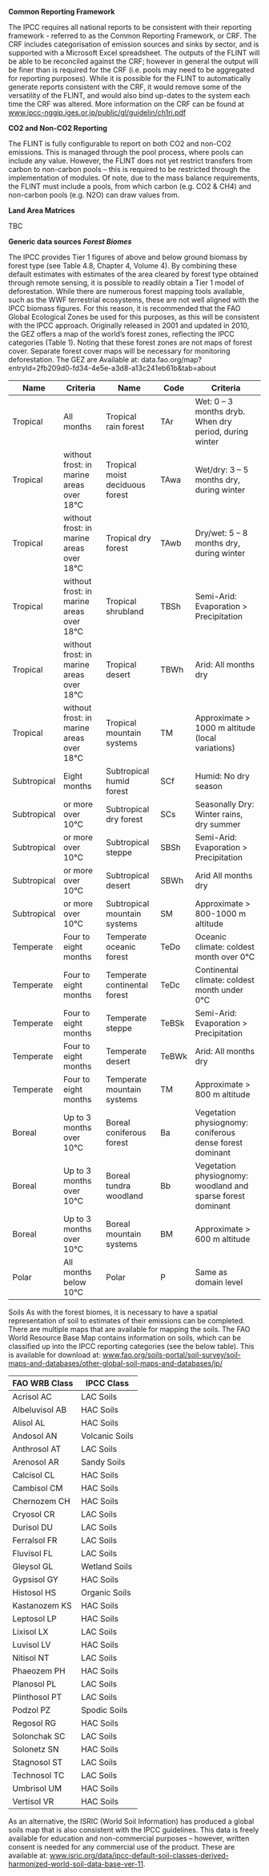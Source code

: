 **Common Reporting Framework**

The IPCC requires all national reports to be consistent with their reporting framework - referred to as the Common Reporting Framework, or CRF. The CRF includes categorisation of emission sources and sinks by sector, and is supported with a Microsoft Excel spreadsheet. The outputs of the FLINT will be able to be reconciled against the CRF; however in general the output will be finer than is required for the CRF (i.e. pools may need to be aggregated for reporting purposes). While it is possible for the FLINT to automatically generate reports consistent with the CRF, it would remove some of the versatility of the FLINT, and would also bind up-dates to the system each time the CRF was altered. More information on the CRF can be found at www.ipcc-nggip.iges.or.jp/public/gl/guidelin/ch1ri.pdf

**CO2 and Non-CO2 Reporting**

The FLINT is fully configurable to report on both CO2 and non-CO2 emissions. This is managed through the pool process, where pools can include any value. However, the FLINT does not yet restrict transfers from carbon to non-carbon pools – this is required to be restricted through the implementation of modules.
Of note, due to the mass balance requirements, the FLINT must include a pools, from which carbon (e.g. CO2 & CH4) and non-carbon pools (e.g. N2O) can draw values from.

**Land Area Matrices**

TBC

**Generic data sources**
**_Forest Biomes_**

The IPCC provides Tier 1 figures of above and below ground biomass by forest type (see Table 4.8, Chapter 4, Volume 4). By combining these default estimates with estimates of the area cleared by forest type obtained through remote sensing, it is possible to readily obtain a Tier 1 model of deforestation.
While there are numerous forest mapping tools available, such as the WWF terrestrial ecosystems, these are not well aligned with the IPCC biomass figures. For this reason, it is recommended that the FAO Global Ecological Zones be used for this purposes, as this will be consistent with the IPCC approach.
Originally released in 2001 and updated in 2010, the GEZ offers a map of the world’s forest zones, reflecting the IPCC categories (Table 1). Noting that these forest zones are not maps of forest cover. Separate forest cover maps will be necessary for monitoring deforestation.
The GEZ are Available at: data.fao.org/map?entryId=2fb209d0-fd34-4e5e-a3d8-a13c241eb61b&tab=about

| Name        | Criteria                                 | Name                            | Code  | Criteria                                                    |
| ----------- | ---------------------------------------- | ------------------------------- | ----- | ----------------------------------------------------------- |
| Tropical    | All months                               | Tropical rain forest            | TAr   | Wet: 0 – 3 months dryb. When dry period, during winter      |
| Tropical    | without frost: in marine areas over 18°C | Tropical moist deciduous forest | TAwa  | Wet/dry: 3 – 5 months dry, during winter                    |
| Tropical    | without frost: in marine areas over 18°C | Tropical dry forest             | TAwb  | Dry/wet: 5 – 8 months dry, during winter                    |
| Tropical    | without frost: in marine areas over 18°C | Tropical shrubland              | TBSh  | Semi-Arid: Evaporation > Precipitation                      |
| Tropical    | without frost: in marine areas over 18°C | Tropical desert                 | TBWh  | Arid: All months dry                                        |
| Tropical    | without frost: in marine areas over 18°C | Tropical mountain systems       | TM    | Approximate > 1000 m altitude (local variations)            |
| Subtropical | Eight months                             | Subtropical humid forest        | SCf   | Humid: No dry season                                        |
| Subtropical | or more over 10°C                        | Subtropical dry forest          | SCs   | Seasonally Dry: Winter rains, dry summer                    |
| Subtropical | or more over 10°C                        | Subtropical steppe              | SBSh  | Semi-Arid: Evaporation > Precipitation                      |
| Subtropical | or more over 10°C                        | Subtropical desert              | SBWh  | Arid All months dry                                         |
| Subtropical | or more over 10°C                        | Subtropical mountain systems    | SM    | Approximate > 800-1000 m altitude                           |
| Temperate   | Four to eight months                     | Temperate oceanic forest        | TeDo  | Oceanic climate: coldest month over 0°C                     |
| Temperate   | Four to eight months                     | Temperate continental forest    | TeDc  | Continental climate: coldest month under 0°C                |
| Temperate   | Four to eight months                     | Temperate steppe                | TeBSk | Semi-Arid: Evaporation > Precipitation                      |
| Temperate   | Four to eight months                     | Temperate desert                | TeBWk | Arid: All months dry                                        |
| Temperate   | Four to eight months                     | Temperate mountain systems      | TM    | Approximate > 800 m altitude                                |
| Boreal      | Up to 3 months over 10°C                 | Boreal coniferous forest        | Ba    | Vegetation physiognomy: coniferous dense forest dominant    |
| Boreal      | Up to 3 months over 10°C                 | Boreal tundra woodland          | Bb    | Vegetation physiognomy: woodland and sparse forest dominant |
| Boreal      | Up to 3 months over 10°C                 | Boreal mountain systems         | BM    | Approximate > 600 m altitude                                |
| Polar       | All months below 10°C                    | Polar                           | P     | Same as domain level                                        |

Soils
As with the forest biomes, it is necessary to have a spatial representation of soil to estimates of their emissions can be completed. There are multiple maps that are available for mapping the soils. The FAO World Resource Base Map contains information on soils, which can be classified up into the IPCC reporting categories (see the below table).
This is available for download at: www.fao.org/soils-portal/soil-survey/soil-maps-and-databases/other-global-soil-maps-and-databases/jp/

| FAO WRB Class  | IPCC Class     |
| -------------- | -------------- |
| Acrisol AC     | LAC Soils      |
| Albeluvisol AB | HAC Soils      |
| Alisol AL      | HAC Soils      |
| Andosol AN     | Volcanic Soils |
| Anthrosol AT   | LAC Soils      |
| Arenosol AR    | Sandy Soils    |
| Calcisol CL    | HAC Soils      |
| Cambisol CM    | HAC Soils      |
| Chernozem CH   | HAC Soils      |
| Cryosol CR     | LAC Soils      |
| Durisol DU     | LAC Soils      |
| Ferralsol FR   | LAC Soils      |
| Fluvisol FL    | LAC Soils      |
| Gleysol GL     | Wetland Soils  |
| Gypsisol GY    | HAC Soils      |
| Histosol HS    | Organic Soils  |
| Kastanozem KS  | HAC Soils      |
| Leptosol LP    | HAC Soils      |
| Lixisol LX     | LAC Soils      |
| Luvisol LV     | HAC Soils      |
| Nitisol NT     | LAC Soils      |
| Phaeozem PH    | HAC Soils      |
| Planosol PL    | LAC Soils      |
| Plinthosol PT  | LAC Soils      |
| Podzol PZ      | Spodic Soils   |
| Regosol RG     | HAC Soils      |
| Solonchak SC   | LAC Soils      |
| Solonetz SN    | HAC Soils      |
| Stagnosol ST   | LAC Soils      |
| Technosol TC   | LAC Soils      |
| Umbrisol UM    | HAC Soils      |
| Vertisol VR    | HAC Soils      |

As an alternative, the ISRIC (World Soil Information) has produced a global soils map that is also consistent with the IPCC guidelines. This data is freely available for education and non-commercial purposes – however, written consent is needed for any commercial use of the product.
These are available at: www.isric.org/data/ipcc-default-soil-classes-derived-harmonized-world-soil-data-base-ver-11.